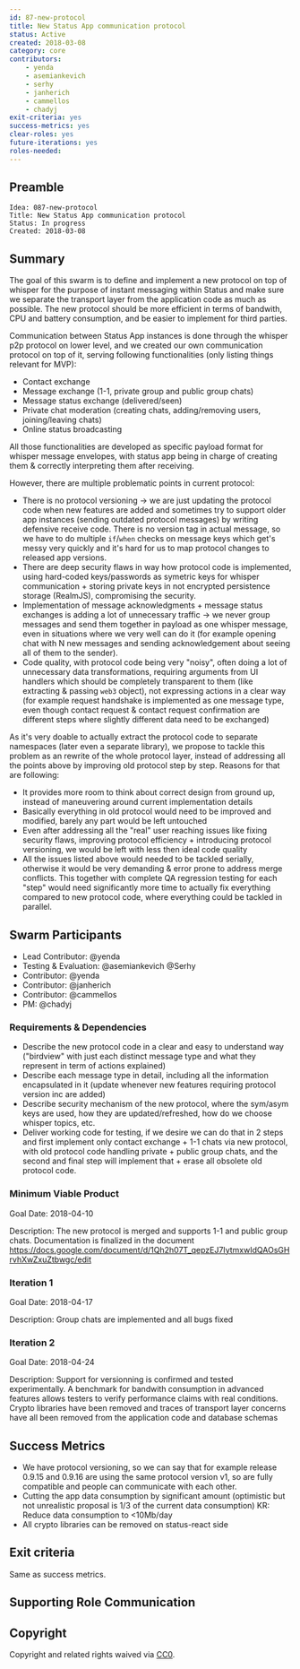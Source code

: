 ```yaml
---
id: 87-new-protocol
title: New Status App communication protocol
status: Active
created: 2018-03-08
category: core
contributors:
    - yenda
    - asemiankevich
    - serhy
    - janherich
    - cammellos
    - chadyj
exit-criteria: yes
success-metrics: yes
clear-roles: yes
future-iterations: yes
roles-needed:
---
```


## Preamble

    Idea: 087-new-protocol
    Title: New Status App communication protocol 
    Status: In progress
    Created: 2018-03-08


## Summary

The goal of this swarm is to define and implement a new protocol on top of whisper for the purpose of instant messaging within Status and make sure we separate the transport layer from the application code as much as possible. The new protocol should be more efficient in terms of bandwith, CPU and battery consumption, and be easier to implement for third parties.


Communication between Status App instances is done through the whisper p2p protocol on lower level, and we created our own communication protocol on top of it, serving following functionalities (only listing things relevant for MVP):

* Contact exchange
* Message exchange (1-1, private group and public group chats)
* Message status exchange (delivered/seen)
* Private chat moderation (creating chats, adding/removing users, joining/leaving chats)
* Online status broadcasting

All those functionalities are developed as specific payload format for whisper message envelopes, with status app being in charge of creating them & correctly interpreting them after receiving.

However, there are multiple problematic points in current protocol:

* There is no protocol versioning -> we are just updating the protocol code when new features are added and sometimes try to support older app instances (sending outdated protocol messages) by writing defensive receive code. There is no version tag in actual message, so we have to do multiple `if`/`when` checks on message keys which get's messy very quickly and it's hard for us to map protocol changes to released app versions.
* There are deep security flaws in way how protocol code is implemented, using hard-coded keys/passwords as symetric keys for whisper communication + storing private keys in not encrypted persistence storage (RealmJS), compromising the security.
* Implementation of message acknowledgments + message status exchanges is adding a lot of unnecessary traffic -> we never group messages and send them together in payload as one whisper message, even in situations where we very well can do it (for example opening chat with N new messages and sending acknowledgement about seeing all of them to the sender).
* Code quality, with protocol code being very "noisy", often doing a lot of unnecessary data transformations, requiring arguments from UI handlers which should be completely transparent to them (like extracting & passing `web3` object), not expressing actions in a clear way (for example request handshake is implemented as one message type, even though contact request & contact request confirmation are different steps where slightly different data need to be exchanged)

As it's very doable to actually extract the protocol code to separate namespaces (later even a separate library), we propose to tackle this problem as an rewrite of the whole protocol layer, instead of addressing all the points above by improving old protocol step by step.
Reasons for that are following:
* It provides more room to think about correct design from ground up, instead of maneuvering around current implementation details
* Basically everything in old protocol would need to be improved and modified, barely any part would be left untouched
* Even after addressing all the "real" user reaching issues like fixing security flaws, improving protocol efficiency + introducing protocol versioning, we would be left with less then ideal code quality
* All the issues listed above would needed to be tackled serially, otherwise it would be very demanding & error prone to address merge conflicts. This together with complete QA regression testing for each "step" would need significantly more time to actually fix everything compared to new protocol code, where everything could be tackled in parallel.

## Swarm Participants
- Lead Contributor: @yenda
- Testing & Evaluation: @asemiankevich @Serhy
- Contributor: @yenda 
- Contributor: @janherich
- Contributor: @cammellos
- PM: @chadyj

### Requirements & Dependencies
* Describe the new protocol code in a clear and easy to understand way ("birdview" with just each distinct message type and what they represent in term of actions explained)
* Describe each message type in detail, including all the information encapsulated in it (update whenever new features requiring protocol version inc are added)
* Describe security mechanism of the new protocol, where the sym/asym keys are used, how they are updated/refreshed, how do we choose whisper topics, etc.
* Deliver working code for testing, if we desire we can do that in 2 steps and first implement only contact exchange + 1-1 chats via new protocol, with old protocol code handling private + public group chats, and the second and final step will implement that + erase all obsolete old protocol code.

### Minimum Viable Product
Goal Date: 2018-04-10

Description: The new protocol is merged and supports 1-1 and public group chats. Documentation is finalized in the document https://docs.google.com/document/d/1Qh2h07T_qepzEJ7IytmxwIdQAOsGHrvhXwZxuZtbwgc/edit

### Iteration 1
Goal Date: 2018-04-17 

Description: Group chats are implemented and all bugs fixed

### Iteration 2
Goal Date: 2018-04-24

Description: Support for versionning is confirmed and tested experimentally. A benchmark for bandwith consumption in advanced features allows testers to verify performance claims with real conditions. Crypto libraries have been removed and traces of transport layer concerns have all been removed from the application code and database schemas

## Success Metrics
* We have protocol versioning, so we can say that for example release 0.9.15 and 0.9.16 are using the same protocol version v1, so are fully compatible and people can communicate with each other.
* Cutting the app data consumption by significant amount (optimistic but not unrealistic proposal is 1/3 of the current data consumption)
  KR: Reduce data consumption to <10Mb/day
* All crypto libraries can be removed on status-react side

## Exit criteria

Same as success metrics.

## Supporting Role Communication

## Copyright
Copyright and related rights waived via [CC0](https://creativecommons.org/publicdomain/zero/1.0/).

